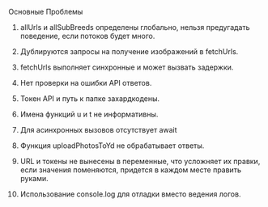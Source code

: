 Основные Проблемы
1.	allUrls и allSubBreeds определены глобально, нельзя предугадать поведение, если потоков будет много.

2.	Дублируются запросы на получение изображений в fetchUrls.

3.	fetchUrls выполняет синхронные и может вызвать задержки.

4.	Нет проверки на ошибки API ответов.

5.	Токен API и путь к папке захардкодены.

6.	Имена функций u и t не информативны.

7.	Для асинхронных вызовов отсутствует await 

8.	Функция uploadPhotosToYd не обрабатывает ответы.

9.	URL и токены не вынесены в переменные, что усложняет их правки, если значения поменяются, придется в каждом месте править руками.

10.	Использование console.log для отладки вместо ведения логов.

